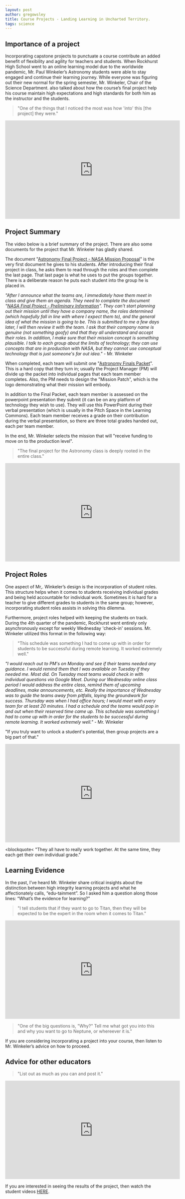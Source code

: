 ```yaml
---
layout: post
author: gregowsley
title: Course Projects - Landing Learning in Uncharted Territory.
tags: science
---
```


## Importance of a project

Incorporating capstone projects to punctuate a course contribute an added benefit of flexibility and agility for teachers and students. When Rockhurst High School went to an online learning model due to the worldwide pandemic, Mr. Paul Winkeler’s Astronomy students were able to stay engaged and continue their learning journey. While everyone was figuring out their new normal for the spring semester, Mr. Winkeler, Chair of the Science Department. also talked about how the course’s final project help his course maintain high expectations and high standards for both him as the instructor and the students.

<blockquote> "One of the things that I noticed the most was how 'into' this [the project] they were." </blockquote>

<iframe width="560" height="315" src="https://www.youtube.com/embed/UEwNGuQzLsU" frameborder="0" allow="accelerometer; autoplay; encrypted-media; gyroscope; picture-in-picture" allowfullscreen></iframe>

## Project Summary

The video below is a brief summary of the project. There are also some documents for the project that Mr. Winkeler has gladly shared.

The document "[Astronomy Final Project - NASA Mission Proposal](https://drive.google.com/file/d/1NA7sCRVp0cFM1unpSBXcuXJSJw73SbQK/view?usp=sharing)" is the very first document he gives to his students.  After introducing their final project in class, he asks them to read through the roles and then complete the last page.  That last page is what he uses to put the groups together.  There is a deliberate reason he puts each student into the group he is placed in.

<i>"After I announce what the teams are, I immediately have them meet in class and give them an agenda.  They need to complete the document "[NASA Final Project - Preliminary Information](https://drive.google.com/file/d/1CelprWjUixYjr9Aza4Jjf-OygQAfub7z/view?usp=sharing)".  They can't start planning out their mission until they have a company name, the roles determined (which hopefully fall in line with where I expect them to), and the general idea of what the mission is going to be.  This is submitted to me a few days later, I will then review it with the team.  I ask that their company name is genuine (not something goofy) and that they all understand and accept their roles.  In addition, I make sure that their mission concept is something plausible.  I talk to each group about the limits of technology; they can use concepts that are in production with NASA, but they cannot use conceptual technology that is just someone's far out idea." </i> - Mr. Winkeler

When completed, each team will submit one "[Astronomy Finals Packet](https://drive.google.com/file/d/117MP04pk3DI5n8OWh68ZMNhx7PdFQnot/view?usp=sharing)".  This is a hard copy that they turn in; usually the Project Manager (PM) will divide up the packet into individual pages that each team member completes.  Also, the PM needs to design the "Mission Patch", which is the logo demonstrating what their mission will embody.  

In addition to the Final Packet, each team member is assessed on the powerpoint presentation they submit (it can be on any platform of technology they wish to use).  They will use this PowerPoint during their verbal presentation (which is usually in the Pitch Space in the Learning Commons).  Each team member receives a grade on their contribution during the verbal presentation, so there are three total grades handed out, each per team member.  

In the end, Mr. Winkeler selects the mission that will "receive funding to move on to the production level".   

<blockquote> "The final project for the Astronomy class is deeply rooted in the entire class." </blockquote>

<iframe width="560" height="315" src="https://www.youtube.com/embed/faSwuH_mYHk" frameborder="0" allow="accelerometer; autoplay; encrypted-media; gyroscope; picture-in-picture" allowfullscreen></iframe>

## Project Roles

One aspect of Mr,. Winkeler’s design is the incorporation of student roles. This structure helps when it comes to students receiving individual grades and being held accountable for individual work. Sometimes it is hard for a teacher to give different grades to students in the same group; however, incorporating student roles assists in solving this dilemma. 

Furthermore, project roles helped with keeping the students on track. During the 4th quarter of the pandemic, Rockhurst went entirely only asynchronously except for weekly Wednesday 'check-in' sessions. Mr. Winkeler utilized this format in the following way:

<blockquote> "This schedule was something I had to come up with in order for students to be successful during remote learning. It worked extremely well." </blockquote>

<i> "I would reach out to PM's on Monday and see if their teams needed any guidance.  I would remind them that I was available on Tuesday if they needed me.  Most did. On Tuesday most teams would check in with individual questions via Google Meet. During our Wednesday online class period I would address the entire class, remind them of upcoming deadlines, make announcements, etc.  Really the importance of Wednesday was to guide the teams away from pitfalls, laying the groundwork for success. Thursday was when I had office hours; I would meet with every team for at least 20 minutes.  I had a schedule and the teams would pop in and out when their reserved time came up.  This schedule was something I had to come up with in order for the students to be successful during remote learning.  It worked extremely well." </i> - Mr. Winkeler

<blockquoe> "If you truly want to unlock a student's potential, then group projects are a big part of that." </blockquote>
<iframe width="560" height="315" src="https://www.youtube.com/embed/k7LG5SIfKYg" frameborder="0" allow="accelerometer; autoplay; encrypted-media; gyroscope; picture-in-picture" allowfullscreen></iframe>

<blockquote< "They all have to really work together. At the same time, they each get their own individual grade." </blockquote>


## Learning Evidence

In the past, I’ve heard Mr. Winkeler share critical insights about the distinction between high integrity learning projects and what he affectionately calls, “edu-tainment”. So I asked him a question along those lines: “What’s the evidence for learning?”

<blockquote> "I tell students that if they want to go to Titan, then they will be expected to be the expert in the room when it comes to Titan." </blockquote>

<iframe width="560" height="315" src="https://www.youtube.com/embed/LiKgefxbXr4" frameborder="0" allow="accelerometer; autoplay; encrypted-media; gyroscope; picture-in-picture" allowfullscreen></iframe>

<blockquote> "One of the big questions is, "Why?" Tell me what got you into this and why you want to go to Neptune, or whereever it is." </blockquote>
If you are considering incorporating a project into your course, then listen to Mr. Winkeler’s advice on how to proceed.

## Advice for other educators

<blockquote> "List out as much as you can and post it." </blockquote>

<iframe width="560" height="315" src="https://www.youtube.com/embed/090wLN3Yrow" frameborder="0" allow="accelerometer; autoplay; encrypted-media; gyroscope; picture-in-picture" allowfullscreen></iframe>

If you are interested in seeing the results of the project, then watch the student videos [HERE](https://drive.google.com/drive/folders/1vTpfpu9zXx0N5XuWbk1lZKJzubL-sMVQ?usp=sharing).



